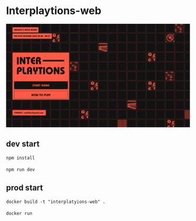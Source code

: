 # Interplaytions-web

![interplaytions](interplaytions.PNG)

## dev start
```
npm install

npm run dev
```

## prod start
```
docker build -t "interplatyions-web" .

docker run
```
